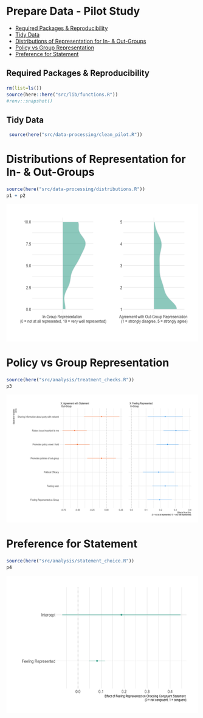 Prepare Data - Pilot Study
================

- [Required Packages &
  Reproducibility](#required-packages--reproducibility)
- [Tidy Data](#tidy-data)
- [Distributions of Representation for In- &
  Out-Groups](#distributions-of-representation-for-in---out-groups)
- [Policy vs Group Representation](#policy-vs-group-representation)
- [Preference for Statement](#preference-for-statement)

## Required Packages & Reproducibility

``` r
rm(list=ls())
source(here::here("src/lib/functions.R"))
#renv::snapshot()
```

## Tidy Data

``` r
 source(here("src/data-processing/clean_pilot.R"))
```

# Distributions of Representation for In- & Out-Groups

``` r
source(here("src/data-processing/distributions.R"))
p1 + p2
```

<img src="../../report/figures/distributions-1.png" style="display: block; margin: auto;" />

# Policy vs Group Representation

``` r
source(here("src/analysis/treatment_checks.R"))
p3
```

<img src="../../report/figures/policy-1.png" style="display: block; margin: auto;" />

# Preference for Statement

``` r
source(here("src/analysis/statement_choice.R"))
p4
```

<img src="../../report/figures/statement-1.png" style="display: block; margin: auto;" />
